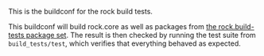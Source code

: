 This is the buildconf for the rock build tests.

This buildconf will build rock.core as well as packages from [the
rock.build-tests package
set](https://github.com/rock-core/rock.build-tests-package_set). The result is
then checked by running the test suite from `build_tests/test`, which verifies
that everything behaved as expected.
